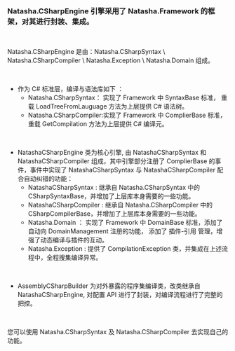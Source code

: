 ### Natasha.CSharpEngine 引擎采用了 Natasha.Framework 的框架，对其进行封装、集成。  

 <br/>  
 
Natasha.CSharpEngine 是由：Natasha.CSharpSyntax \ Natasha.CSharpCompiler \ Natasha.Exception \ Natasha.Domain 组成。

 <br/>  
 
 - 作为 C# 标准层，编译与语法库如下 ：
    - Natasha.CSharpSyntax： 实现了 Framework 中 SyntaxBase 标准， 重载 LoadTreeFromLauguage 方法为上层提供 C# 语法树。
    - Natasha.CSharpCompiler:实现了 Framework 中 ComplierBase 标准，重载 GetCompilation 方法为上层提供 C# 编译元。
 
 <br/>  
 
 - NatashaCSharpEngine 类为核心引擎, 由 NatashaCSharpSyntax 和 NatashaCSharpCompiler 组成，其中引擎部分注册了 ComplierBase 的事件，事件中实现了 NatashaCSharpSyntax 与 NatashaCSharpCompiler 配合自动纠错的功能：
    - NatashaCSharpSyntax : 继承自 Natasha.CSharpSyntax 中的 CSharpSyntaxBase，并增加了上层库本身需要的一些功能。
    - NatashaCSharpCompiler : 继承自 Natasha.CSharpCompiler 中的 CSharpCompilerBase，并增加了上层库本身需要的一些功能。
    - Natasha.Domain ： 实现了 Framework 中 DomainBase 标准，添加了自动向 DomainManagement 注册的功能， 添加了 插件-引用 管理，增强了动态编译与插件的互动。  
    - Natasha.Exception : 提供了 CompilationException 类，并集成在上述流程中，全程搜集编译异常。

<br/>  
  
 - AssemblyCSharpBuilder 为对外暴露的程序集编译类，改类继承自 NatashaCSharpEngine, 对配置 API 进行了封装，对编译流程进行了完整的把控。
 
<br/>  
  
  您可以使用 Natasha.CSharpSyntax 及 Natasha.CSharpCompiler 去实现自己的功能。
